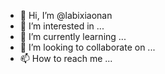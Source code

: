 - 👋 Hi, I’m @labixiaonan
- 👀 I’m interested in ...
- 🌱 I’m currently learning ...
- 💞️ I’m looking to collaborate on ...
- 📫 How to reach me ...

<!---
labixiaonan/labixiaonan is a ✨ special ✨ repository because its `README.md` (this file) appears on your GitHub profile.
You can click the Preview link to take a look at your changes.
--->
